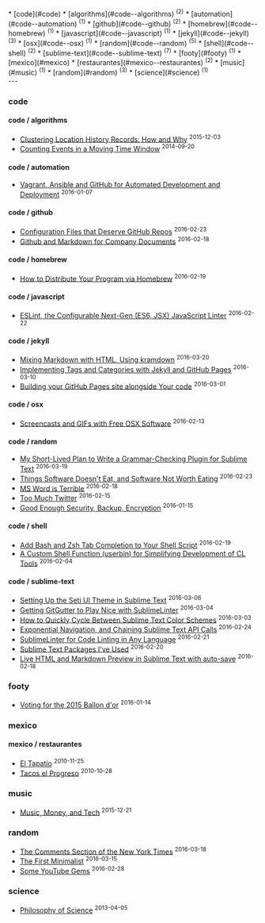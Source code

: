 <section id="categories" markdown="1">
* [code](#code) 
    * [algorithms](#code--algorithms) <sup>(2)</sup>
    * [automation](#code--automation) <sup>(1)</sup>
    * [github](#code--github) <sup>(2)</sup>
    * [homebrew](#code--homebrew) <sup>(1)</sup>
    * [javascript](#code--javascript) <sup>(1)</sup>
    * [jekyll](#code--jekyll) <sup>(3)</sup>
    * [osx](#code--osx) <sup>(1)</sup>
    * [random](#code--random) <sup>(5)</sup>
    * [shell](#code--shell) <sup>(2)</sup>
    * [sublime-text](#code--sublime-text) <sup>(7)</sup>
* [footy](#footy) <sup>(1)</sup>
* [mexico](#mexico) 
    * [restaurantes](#mexico--restaurantes) <sup>(2)</sup>
* [music](#music) <sup>(1)</sup>
* [random](#random) <sup>(3)</sup>
* [science](#science) <sup>(1)</sup>

</section>
---
<section id="links" markdown="1">

### code

#### code / algorithms
* [Clustering Location History Records: How and Why](../post/clustering-location-history-records) <sup>2015-12-03</sup>
* [Counting Events in a Moving Time Window](../post/counting-events-in-a-moving-window) <sup>2014-09-20</sup>

#### code / automation
* [Vagrant, Ansible and GitHub for Automated Development and Deployment](../post/automating-development-deployment) <sup>2016-01-07</sup>

#### code / github
* [Configuration Files that Deserve GitHub Repos](../post/config-in-github) <sup>2016-02-23</sup>
* [Github and Markdown for Company Documents](../post/markdown-for-company-docs) <sup>2016-02-18</sup>

#### code / homebrew
* [How to Distribute Your Program via Homebrew](../post/distribute-program-via-homebrew) <sup>2016-02-19</sup>

#### code / javascript
* [ESLint, the Configurable Next-Gen (ES6, JSX) JavaScript Linter](../post/eslint) <sup>2016-02-22</sup>

#### code / jekyll
* [Mixing Markdown with HTML, Using kramdown](../post/mixing-markdown-html) <sup>2016-03-20</sup>
* [Implementing Tags and Categories with Jekyll and GitHub Pages](../post/tags-categories-jekyll) <sup>2016-03-10</sup>
* [Building your GitHub Pages site alongside Your code](../post/site-alongside-code) <sup>2016-03-01</sup>

#### code / osx
* [Screencasts and GIFs with Free OSX Software](../post/osx-screencast-gif) <sup>2016-02-13</sup>

#### code / random
* [My Short-Lived Plan to Write a Grammar-Checking Plugin for Sublime Text](../post/grammar-checking-plugin) <sup>2016-03-19</sup>
* [Things Software Doesn't Eat, and Software Not Worth Eating](../post/software-eating-the-world) <sup>2016-02-23</sup>
* [MS Word is Terrible](../post/ms-word-is-terrible) <sup>2016-02-18</sup>
* [Too Much Twitter](../post/too-much-twitter) <sup>2016-02-15</sup>
* [Good Enough Security, Backup, Encryption](../post/good-enough-security) <sup>2016-01-15</sup>

#### code / shell
* [Add Bash and Zsh Tab Completion to Your Shell Script](../post/enabling-tab-completion) <sup>2016-02-19</sup>
* [A Custom Shell Function (userbin) for Simplifying Development of CL Tools](../post/userbin) <sup>2016-02-04</sup>

#### code / sublime-text
* [Setting Up the Seti UI Theme in Sublime Text](../post/seti-ui) <sup>2016-03-06</sup>
* [Getting GitGutter to Play Nice with SublimeLinter](../post/git-gutter) <sup>2016-03-04</sup>
* [How to Quickly Cycle Between Sublime Text Color Schemes](../post/cycle-color-theme) <sup>2016-03-03</sup>
* [Exponential Navigation, and Chaining Sublime Text API Calls](../post/exponential-navigation) <sup>2016-02-24</sup>
* [SublimeLinter for Code Linting in Any Language](../post/sublime-linter) <sup>2016-02-21</sup>
* [Sublime Text Packages I've Used](../post/useful-packages) <sup>2016-02-20</sup>
* [Live HTML and Markdown Preview in Sublime Text with auto-save](../post/auto-save) <sup>2016-02-18</sup>

### footy
* [Voting for the 2015 Ballon d'or](../post/ballon-dor-2015) <sup>2016-01-14</sup>

### mexico

#### mexico / restaurantes
* [El Tapatío](../post/el-tapatio) <sup>2010-11-25</sup>
* [Tacos el Progreso](../post/tacos-el-progreso) <sup>2010-10-28</sup>

### music
* [Music, Money, and Tech](../post/music-and-tech) <sup>2015-12-21</sup>

### random
* [The Comments Section of the New York Times](../post/nytimes-comments) <sup>2016-03-18</sup>
* [The First Minimalist](../post/thoreau-first-minimalist) <sup>2016-03-15</sup>
* [Some YouTube Gems](../post/youtube-gems) <sup>2016-02-28</sup>

### science
* [Philosophy of Science](../post/philosophy-of-science) <sup>2013-04-05</sup>

</section>